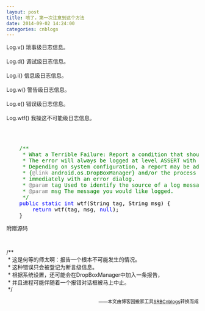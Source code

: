 ```yaml
---
layout: post
title: 喷了，第一次注意到这个方法
date: 2014-09-02 14:24:00
categories: cnblogs
---
```


<p>Log.v() 琐事级日志信息。<br /><br />Log.d() 调试级日志信息。<br /><br />Log.i() 信息级日志信息。<br /><br />Log.w() 警告级日志信息。<br /><br />Log.e() 错误级日志信息。<br /><br />Log.wtf() 我操这不可能级日志信息。<br /><br /><br /></p>
<div class="cnblogs_code" onclick="cnblogs_code_show('f09acde1-fb11-4730-b9f5-8631e67b5bd8')"><img id="code_img_closed_f09acde1-fb11-4730-b9f5-8631e67b5bd8" class="code_img_closed" src="http://images.cnblogs.com/OutliningIndicators/ContractedBlock.gif" alt="" /><img id="code_img_opened_f09acde1-fb11-4730-b9f5-8631e67b5bd8" class="code_img_opened" style="display: none;" onclick="cnblogs_code_hide('f09acde1-fb11-4730-b9f5-8631e67b5bd8',event)" src="http://images.cnblogs.com/OutliningIndicators/ExpandedBlockStart.gif" alt="" />
<div id="cnblogs_code_open_f09acde1-fb11-4730-b9f5-8631e67b5bd8" class="cnblogs_code_hide">
<pre>    <span style="color: #008000;">/**</span><span style="color: #008000;">
     * What a Terrible Failure: Report a condition that should never happen.
     * The error will always be logged at level ASSERT with the call stack.
     * Depending on system configuration, a report may be added to the
     * {</span><span style="color: #808080;">@link</span><span style="color: #008000;"> android.os.DropBoxManager} and/or the process may be terminated
     * immediately with an error dialog.
     * </span><span style="color: #808080;">@param</span><span style="color: #008000;"> tag Used to identify the source of a log message.
     * </span><span style="color: #808080;">@param</span><span style="color: #008000;"> msg The message you would like logged.
     </span><span style="color: #008000;">*/</span>
    <span style="color: #0000ff;">public</span> <span style="color: #0000ff;">static</span> <span style="color: #0000ff;">int</span><span style="color: #000000;"> wtf(String tag, String msg) {
        </span><span style="color: #0000ff;">return</span> wtf(tag, msg, <span style="color: #0000ff;">null</span><span style="color: #000000;">);
    }</span></pre>
</div>
<span class="cnblogs_code_collapse">附赠源码</span></div>
<p>&nbsp;</p>
<p>/**<br />&nbsp;* 这是何等的师太啊：报告一个根本不可能发生的情况。<br />&nbsp;* 这种错误只会被登记为断言级信息。<br />&nbsp;* 根据系统设置，还可能会在DropBoxManager中加入一条报告，<br />&nbsp;* 并且进程可能伴随着一个报错对话框被马上中止。<br />&nbsp;*/</p>

<p align=right><span style="font-size: 12px">——本文由博客园搬家工具<a href="https://github.com/mlxy/SRBCnblogs">SRBCnblogs</a>转换而成</span></p>